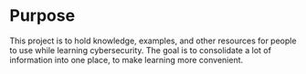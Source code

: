 # Purpose
This project is to hold knowledge, examples, and other resources for people to use while learning cybersecurity. The goal is to consolidate a lot of information into one place, to make learning more convenient.
